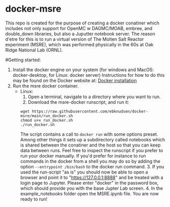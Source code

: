 # docker-msre
This repo is created for the purpose of creating a docker conatiner which includes not only support for OpenMC w DAGMC/MOAB, embree, and double_down libraries, but also
a Juputter notebook server. The reason d'etre for this is to run a virtual version of The Molten Salt Reactor experiment (MSRE), which was performed physically in the 60s at Oak Ridge National Lab (ORNL).

#Getting started:
1. Install the docker engine on your system (for windows and MacOS: docker-desktop, for Linux: docker server)
  Instructions for how to do this may be found on the Docker website at: [Docker installation](https://docs.docker.com/engine/install/)
2. Run the msre docker container.
    - Linux:
        1. Open a terminal, navigate to a directory where you want to run.
        2. Download the msre-docker runscript, and run it:
        ```{bash tidy=false}
        wget https://raw.githubusercontent.com/ebknudsen/docker-msre/main/run_docker.sh
        chmod u+x run_docker.sh
        ./run_docker.sh
        ```
        The script contains a call to ```docker run``` with some options preset. Among other things it sets up a subdirectory called notebooks which is shared between the conatiner and the host so that you can keep data between runs.
        Feel free to inspect the runscript if you prefer to run your docker manually. If you'd prefer for instance to run commands in the docker from a shell
        you may do so by adding the option ```--entrypoint /bin/bash``` to the docker run command.
        3. If you used the run-script "as is" you should now be able to open a browser and point it to "https://127.0.0.1:8888" and be treated with a login page to Jupyter.
        Please enter "docker" in the password box, which should provide you with the base Jupter Lab screen.
        4. In the example_notebooks folder open the MSRE.ipynb file. You are now ready to run!
